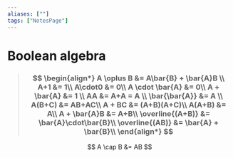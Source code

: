 ```yaml
---
aliases: [""]
tags: ["NotesPage"]
---
```


# Boolean algebra

> ### $$ \begin{align*} A \oplus B &= A\bar{B} + \bar{A}B \\ A+1 &= 1\\ A\cdot0 &= 0\\  A \cdot \bar{A} &= 0\\  A + \bar{A} &= 1 \\  AA &= A+A = A \\  \bar{\bar{A}} &= A \\ A(B+C) &= AB+AC\\  A + BC &= (A+B)(A+C)\\  A(A+B) &= A\\ A + \bar{A}B &= A+B\\  \overline{(A+B)} &= \bar{A}\cdot\bar{B}\\  \overline{(AB)} &= \bar{A} + \bar{B}\\ \end{align*} $$ 

$$ A \cap B &= AB $$
